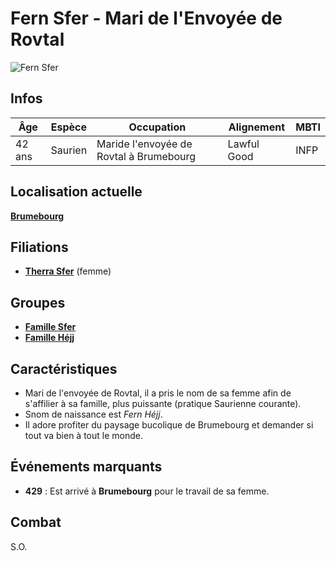 # Fern Sfer - Mari de l'Envoyée de Rovtal
![Fern Sfer](../../../_images/mari_envoyée.png)

## Infos 

| Âge | Espèce | Occupation | Alignement | MBTI |
| --- | ------ | ---------- | ---------- | ---- |
| 42 ans | Saurien | Maride l'envoyée de Rovtal à Brumebourg | Lawful Good | INFP |

## Localisation actuelle
[**Brumebourg**](../../VILLES/Brumebourg.md)

## Filiations
* [**Therra Sfer**](./Therra_Sfer.md) (femme)

## Groupes 
* [**Famille Sfer**](../ROVTAL/GROUPES/Famille_Sfer.md)
* [**Famille Héjj**](../ROVTAL/GROUPES/Famille_Héjj.md)

## Caractéristiques
* Mari de l'envoyée de Rovtal, il a pris le nom de sa femme afin de s'affilier à sa famille, plus puissante (pratique Saurienne courante).
* Snom de naissance est *Fern Héjj*.
* Il adore profiter du paysage bucolique de Brumebourg et demander si tout va bien à tout le monde.

## Événements marquants
* **429** : Est arrivé à **Brumebourg** pour le travail de sa femme.

## Combat
S.O.


